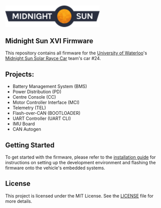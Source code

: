 <img src=doxygen/mid_sun_logo.png width=300></br>
## Midnight Sun XVI Firmware
This repository contains all firmware for the [University of Waterloo](https://uwaterloo.ca/)'s [Midnight Sun Solar Rayce Car](http://www.uwmidsun.com/) team's car #24.

## Projects:
- Battery Management System (BMS)
- Power Distribution (PD)
- Centre Console (CC)
- Motor Controller Interface (MCI)
- Telemetry (TEL)
- Flash-over-CAN (BOOTLOADER)
- UART Controller (UART CLI)
- IMU Board
- CAN Autogen

## Getting Started

To get started with the firmware, please refer to the [installation guide](https://uwmidsun.atlassian.net/wiki/spaces/Firmware/pages/60260353/Setup) for instructions on setting up the development environment and flashing the firmware onto the vehicle's embedded systems.

## License

This project is licensed under the MIT License. See the [LICENSE](LICENSE) file for more details.

